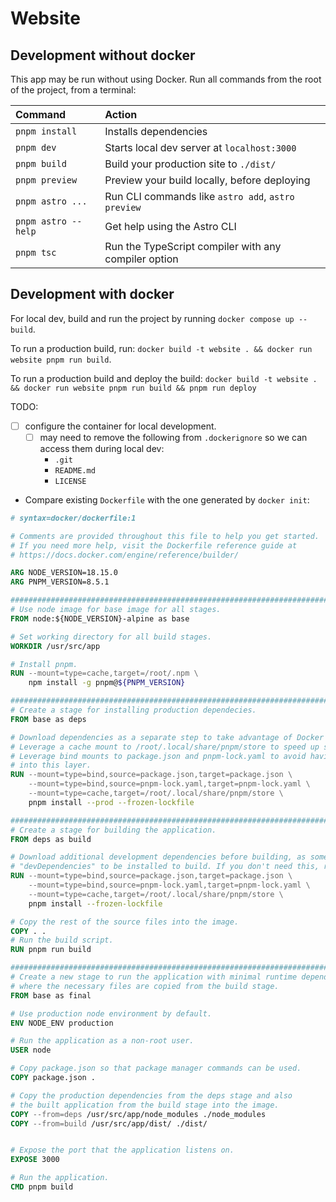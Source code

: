 # Website

## Development without docker

This app may be run without using Docker. Run all commands from the root of the
project, from a terminal:

| Command             | Action                                               |
| :------------------ | :--------------------------------------------------- |
| `pnpm install`      | Installs dependencies                                |
| `pnpm dev`          | Starts local dev server at `localhost:3000`          |
| `pnpm build`        | Build your production site to `./dist/`              |
| `pnpm preview`      | Preview your build locally, before deploying         |
| `pnpm astro ...`    | Run CLI commands like `astro add`, `astro preview`   |
| `pnpm astro --help` | Get help using the Astro CLI                         |
| `pnpm tsc`          | Run the TypeScript compiler with any compiler option |

## Development with docker

For local dev, build and run the project by running `docker compose up --build`.

To run a production build, run:
`docker build -t website . && docker run website pnpm run build`.

To run a production build and deploy the build:
`docker build -t website . && docker run website pnpm run build && pnpm run deploy`

TODO:

- [ ] configure the container for local development.
  - [ ] may need to remove the following from `.dockerignore` so we can access
        them during local dev:
    - `.git`
    - `README.md`
    - `LICENSE`
- Compare existing `Dockerfile` with the one generated by `docker init`:

```Dockerfile
# syntax=docker/dockerfile:1

# Comments are provided throughout this file to help you get started.
# If you need more help, visit the Dockerfile reference guide at
# https://docs.docker.com/engine/reference/builder/

ARG NODE_VERSION=18.15.0
ARG PNPM_VERSION=8.5.1

################################################################################
# Use node image for base image for all stages.
FROM node:${NODE_VERSION}-alpine as base

# Set working directory for all build stages.
WORKDIR /usr/src/app

# Install pnpm.
RUN --mount=type=cache,target=/root/.npm \
    npm install -g pnpm@${PNPM_VERSION}

################################################################################
# Create a stage for installing production dependecies.
FROM base as deps

# Download dependencies as a separate step to take advantage of Docker's caching.
# Leverage a cache mount to /root/.local/share/pnpm/store to speed up subsequent builds.
# Leverage bind mounts to package.json and pnpm-lock.yaml to avoid having to copy them
# into this layer.
RUN --mount=type=bind,source=package.json,target=package.json \
    --mount=type=bind,source=pnpm-lock.yaml,target=pnpm-lock.yaml \
    --mount=type=cache,target=/root/.local/share/pnpm/store \
    pnpm install --prod --frozen-lockfile

################################################################################
# Create a stage for building the application.
FROM deps as build

# Download additional development dependencies before building, as some projects require
# "devDependencies" to be installed to build. If you don't need this, remove this step.
RUN --mount=type=bind,source=package.json,target=package.json \
    --mount=type=bind,source=pnpm-lock.yaml,target=pnpm-lock.yaml \
    --mount=type=cache,target=/root/.local/share/pnpm/store \
    pnpm install --frozen-lockfile

# Copy the rest of the source files into the image.
COPY . .
# Run the build script.
RUN pnpm run build

################################################################################
# Create a new stage to run the application with minimal runtime dependencies
# where the necessary files are copied from the build stage.
FROM base as final

# Use production node environment by default.
ENV NODE_ENV production

# Run the application as a non-root user.
USER node

# Copy package.json so that package manager commands can be used.
COPY package.json .

# Copy the production dependencies from the deps stage and also
# the built application from the build stage into the image.
COPY --from=deps /usr/src/app/node_modules ./node_modules
COPY --from=build /usr/src/app/dist/ ./dist/


# Expose the port that the application listens on.
EXPOSE 3000

# Run the application.
CMD pnpm build

```
